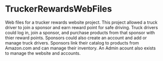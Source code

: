 # TruckerRewardsWebFiles
Web files for a trucker rewards website project.
This project allowed a truck driver to join a sponsor and earn reward point for safe driving. Truck drivers could log in, join a sponsor, and purchase products from that sponsor with thier reward points. Sponsors could also create an account and add or manage truck drivers. Sponsors link their catalog to products from Amazon.com and can manage their inventory. An Admin acount also exists to manage the website and accounts.

